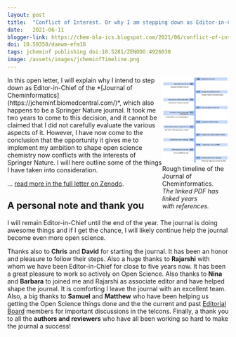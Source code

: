 ```yaml
---
layout: post
title:  "Conflict of Interest. Or why I am stepping down as Editor-in-Chief of the Journal of Cheminformatics."
date:   2021-06-11
blogger-link: https://chem-bla-ics.blogspot.com/2021/06/conflict-of-interest-or-why-i-am.html
doi: 10.59350/daewm-efm18
tags: jcheminf publishing doi:10.5281/ZENODO.4926030
image: /assets/images/jcheminfTimeline.png
---
```


<span style="width: 30%; display: block; margin-left: auto; margin-right: auto; float: right">
<img src="/assets/images/jcheminfTimeline.png" /> <br />
Rough timeline of the <br /> Journal of Cheminformatics. <br />
<i>The linked PDF has linked years <br /> with references. <br /></i>
</span>
In this open letter, I will explain why I intend to step down as Editor-in-Chief of the *[Journal of Cheminformatics](https://jcheminf.biomedcentral.com/)*,
which also happens to be a Springer Nature journal. It took me two years to come to this decision, and it cannot be claimed that I did not carefully
evaluate the various aspects of it. However, I have now come to the conclusion that the opportunity it gives me to implement my ambition to shape open
science chemistry now conflicts with the interests of Springer Nature. I will here outline some of the things I have taken into consideration.

... [read more in the full letter on Zenodo](https://doi.org/10.5281/zenodo.4926030).

## A personal note and thank you
I will remain Editor-in-Chief until the end of the year. The journal is doing awesome things and if I get the chance, I will likely continue help the
journal become even more open science.

Thanks also to **Chris** and **David** for starting the journal. It has been an honor and pleasure to follow their steps. Also a huge thanks to
**Rajarshi** with whom we have been Editor-in-Chief for close to five years now. It has been a great pleasure to work so actively on Open Science.
Also thanks to **Nina** and **Barbara** to joined me and Rajarshi as associate editor and have helped shape the journal. It is comforting I leave
the journal with an excellent team. Also, a big thanks to **Samuel** and **Matthew** who have been helping us getting the Open Science things done
and the the current and past [Editorial Board](https://jcheminf.biomedcentral.com/about/editorial-board) members for important discussions in the
telcons. Finally, a thank you to all the **authors and reviewers** who have all been working so hard to make the journal a success!
